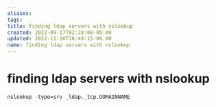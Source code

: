 ```yaml
---
aliases: 
tags: 
title: finding ldap servers with nslookup
created: 2022-09-17T02:28:08-05:00
updated: 2022-11-16T16:49:15-06:00
name: finding ldap servers with nslookup
---
```

# finding ldap servers with nslookup

```shell
nslookup -type=srv _ldap._tcp.DOMAINNAME
```
